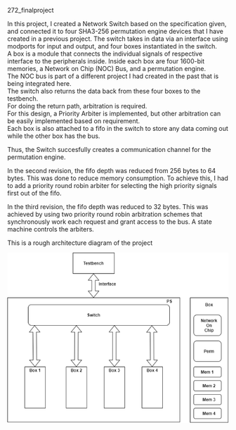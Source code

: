 272_finalproject

In this project, I created a Network Switch based on the specification given, and connected it to four SHA3-256 permutation engine devices that I have created in a previous project. The switch takes in data via an interface using modports for input and output, and four boxes instantiated in the switch.   
A box is a module that connects the individual signals of respective interface to the peripherals inside.
Inside each box are four 1600-bit memories, a Network on Chip (NOC) Bus, and a permutation engine.   
The NOC bus is part of a different project I had created in the past that is being integrated here.   
The switch also returns the data back from these four boxes to the testbench.   
For doing the return path, arbitration is required.  
For this design, a Priority Arbiter is implemented, but other arbitration can be easily implemented based on requirement.  
Each box is also attached to a fifo in the switch to store any data coming out while the other box has the bus.  

Thus, the Switch succesfully creates a communication channel for the permutation engine.

In the second revision, the fifo depth was reduced from 256 bytes to 64 bytes. This was done to reduce memory consumption. To achieve this, I had to add a priority round robin arbiter for selecting the high priority signals first out of the fifo.

In the third revision, the fifo depth was reduced to 32 bytes. This was achieved by using two priority round robin arbitration schemes that synchronously work each request and grant access to the bus. A state machine controls the arbiters.

This is a rough architecture diagram of the project

![](272_finalproject_arch.png)
